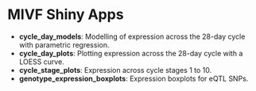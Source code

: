 # MIVF Shiny Apps

 - **cycle_day_models**: Modelling of expression across the 28-day cycle with parametric regression.
 - **cycle_day_plots**: Plotting expression across the 28-day cycle with a LOESS curve.
 - **cycle_stage_plots**: Expression across cycle stages 1 to 10.
 - **genotype_expression_boxplots**: Expression boxplots for eQTL SNPs.
